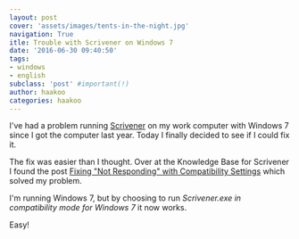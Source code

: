 ```yaml
---
layout: post
cover: 'assets/images/tents-in-the-night.jpg'
navigation: True
itle: Trouble with Scrivener on Windows 7
date: '2016-06-30 09:40:50'
tags:
- windows
- english
subclass: 'post' #important(!)
author: haakoo
categories: haakoo
---
```


I've had a problem running [Scrivener](https://www.literatureandlatte.com/scrivener.php) on my work computer with Windows 7 since I got the computer last year. Today I finally decided to see if I could fix it.

The fix was easier than I thought. Over at the Knowledge Base for Scrivener I found the post [Fixing "Not Responding" with Compatibility Settings](https://scrivener.tenderapp.com/help/kb/windows-troubleshooting/fixing-not-responding-with-compatibility-settings) which solved my problem.

I'm running Windows 7, but by choosing to run *Scrivener.exe in compatibility mode for Windows 7* it now works.

Easy!
